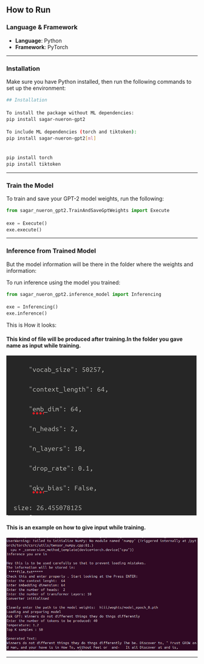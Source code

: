
##  How to Run

###  Language & Framework

* **Language**: Python
* **Framework**: PyTorch

---

###  Installation

Make sure you have Python installed, then run the following commands to set up the environment:

```bash
## Installation

To install the package without ML dependencies:
pip install sagar-nueron-gpt2

To include ML dependencies (torch and tiktoken):
pip install sagar-nueron-gpt2[ml]


pip install torch
pip install tiktoken
```

---

###  Train the Model

To train and save your GPT-2 model weights, run the following:

```python
from sagar_nueron_gpt2.TrainAndSaveGptWeights import Execute

exe = Execute()
exe.execute()
```

---

###  Inference from Trained Model
But the model information will be there in the folder where the weights and information:


To run inference using the model you trained:

```python
from sagar_nueron_gpt2.inference_model import Inferencing

exe = Inferencing()
exe.inference()
```
This is How it looks: 
#### This kind of file will be produced after training.In the folder you gave name as input while training. 
![](2.jpeg)
#### This is an example on how to give input while training.
![](1.jpeg)

---



